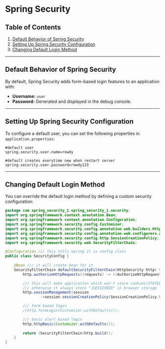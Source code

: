 # Spring Security

## Table of Contents
1. [Default Behavior of Spring Security](#default-behavior-of-spring-security)
2. [Setting Up Spring Security Configuration](#setting-up-spring-security-configuration)
3. [Changing Default Login Method](#changing-default-login-method)

---

## Default Behavior of Spring Security
By default, Spring Security adds form-based login features to an application with:
- **Username:** `user`
- **Password:** Generated and displayed in the debug console.

---
## Setting Up Spring Security Configuration
To configure a default user, you can set the following properties in `application.properties`:

```properties
#default user
spring.security.user.name=rowdy

#default creates everytime new when restart server
spring.security.user.password=rowdy123
```

___

## Changing Default Login Method
You can override the default login method by defining a custom security configuration:
```java
package com.spring_security_1.spring_security_1.security;
import org.springframework.context.annotation.Bean;
import org.springframework.context.annotation.Configuration;
import org.springframework.security.config.Customizer;
import org.springframework.security.config.annotation.web.builders.HttpSecurity;
import org.springframework.security.config.annotation.web.configurers.AuthorizeHttpRequestsConfigurer;
import org.springframework.security.config.http.SessionCreationPolicy;
import org.springframework.security.web.SecurityFilterChain;

@Configuration /// this tells spring it is config class
public class SecurityConfig {
    
    @Bean /// it will create bean for it
    SecurityFilterChain defaultSecurityFilterChain(HttpSecurity http) throws Exception {
        http.authorizeHttpRequests((requests) -> ((AuthorizeHttpRequestsConfigurer.AuthorizedUrl)requests.anyRequest()).authenticated());

        /// this will make application which won't store cookies(STATELESS)
        /// otherwise it always store "JSESSIONID" in browser storage
        http.sessionManagement(session
                ->session.sessionCreationPolicy(SessionCreationPolicy.STATELESS));

        /// form based login
        //http.formLogin(Customizer.withDefaults());

        /// basic alert based login
        http.httpBasic(Customizer.withDefaults());
        
        return (SecurityFilterChain)http.build();
    }
}
```